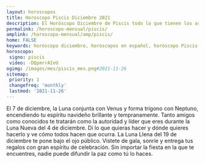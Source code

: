 ```yaml
---
layout: horoscopos
title: Horoscopo Piscis Diciembre 2021
description: El Horóscopo Diciembre de Piscis todo lo que tienen los astros preparados para este mes, amor, trabajo, familia. Todo sobre astrologia, tarot, predicciones. Horoscopo gratis en español, predicciones y astrología.
permalink: /horoscopo-mensual/piscis/
amplink: /horoscopo-mensual/amp/piscis/
home: FALSE
keywords: horóscopo diciembre, horoscopos en español, horóscopo Piscis diciembre , horóscopo esperanza gracia, horoscop, horóscopos gratis, horoscopo Piscis, Tarot, Astrologia, Zodíaco, Piscis, horoscopo gratis, horoscopo del mes 
horoscopo:
 signo: piscis
 video: -DQpmrrAIeU
ogimg: /images/mes/piscis_mes.png#2021-11-26
sitemap:
 priority: 1
 changefreq: 'monthly'
 lastmod: '2021-11-26'
---
```



El 7 de diciembre, la Luna conjunta con Venus y forma trígono con Neptuno, encendiendo tu espíritu navideño brillante y tempranamente. Tanto amigos como conocidos te tratarán como la autoridad y líder que eres durante la Luna Nueva del 4 de diciembre. Di lo que quieras hacer y dónde quieres hacerlo y ve cómo todos hacen que ocurra. La Luna Llena del 19 de diciembre te pone bajo el ojo público. Vístete de gala, sonríe y entrega tus regalos con gran espíritu de celebración. Sin importar la fiesta en la que te encuentres, nadie puede difundir la paz como tú lo haces.
